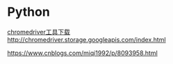 # Python

[chromedriver工具下载](http://chromedriver.storage.googleapis.com/index.html) http://chromedriver.storage.googleapis.com/index.html

https://www.cnblogs.com/miqi1992/p/8093958.html
